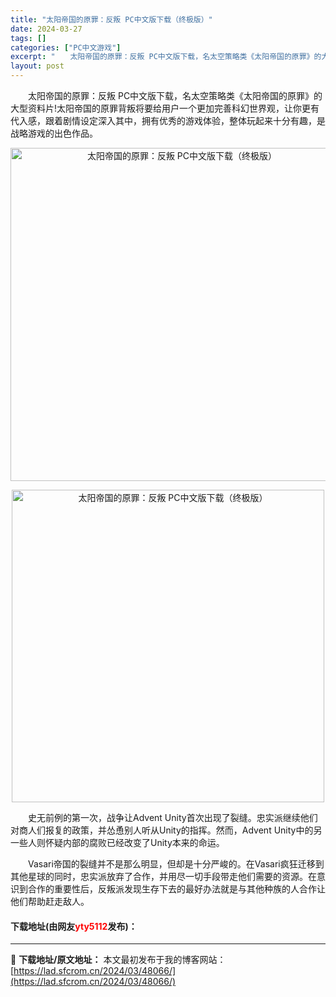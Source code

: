 ```yaml
---
title: "太阳帝国的原罪：反叛 PC中文版下载（终极版）"
date: 2024-03-27
tags: []
categories: ["PC中文游戏"]
excerpt: "　　太阳帝国的原罪：反叛 PC中文版下载，名太空策略类《太阳帝国的原罪》的大型资料片!太阳帝国的原罪背叛将要给用户一个更加完善科幻世界观，让你更有代入感，跟着剧情设定深入其中，拥有优秀的游戏体验，整体玩起来十分有趣，是战略游戏的出色作品。 　　史无前例的第一次，战争让Advent Unity首次出现&hellip;"
layout: post
---
```


 <p>　　太阳帝国的原罪：反叛 PC中文版下载，名太空策略类《太阳帝国的原罪》的大型资料片!太阳帝国的原罪背叛将要给用户一个更加完善科幻世界观，让你更有代入感，跟着剧情设定深入其中，拥有优秀的游戏体验，整体玩起来十分有趣，是战略游戏的出色作品。</p> <p align="center"><img align="" border="0" src="https://lad.sfcrom.cn/wp-content/uploads/2024/03/20240327_66037fd1cb2d1.webp" width="533" alt="太阳帝国的原罪：反叛 PC中文版下载（终极版）" /></p> <p align="center"><img align="" border="0" src="https://lad.sfcrom.cn/wp-content/uploads/2024/03/20240327_66037fd223525.webp" width="500" alt="太阳帝国的原罪：反叛 PC中文版下载（终极版）" /></p> <p>　　史无前例的第一次，战争让Advent Unity首次出现了裂缝。忠实派继续他们对商人们报复的政策，并怂恿别人听从Unity的指挥。然而，Advent Unity中的另一些人则怀疑内部的腐败已经改变了Unity本来的命运。</p> <p>　　Vasari帝国的裂缝并不是那么明显，但却是十分严峻的。在Vasari疯狂迁移到其他星球的同时，忠实派放弃了合作，并用尽一切手段带走他们需要的资源。在意识到合作的重要性后，反叛派发现生存下去的最好办法就是与其他种族的人合作让他们帮助赶走敌人。</p> <p><h4>下载地址(由网友<font color="red">yty5112</font>发布)：</h4></p> 

---
📖 **下载地址/原文地址：** 本文最初发布于我的博客网站：[https://lad.sfcrom.cn/2024/03/48066/](https://lad.sfcrom.cn/2024/03/48066/)
